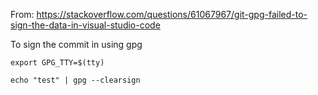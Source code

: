 
From: https://stackoverflow.com/questions/61067967/git-gpg-failed-to-sign-the-data-in-visual-studio-code

To sign the commit in using gpg
```
export GPG_TTY=$(tty)
```

```
echo "test" | gpg --clearsign
```
